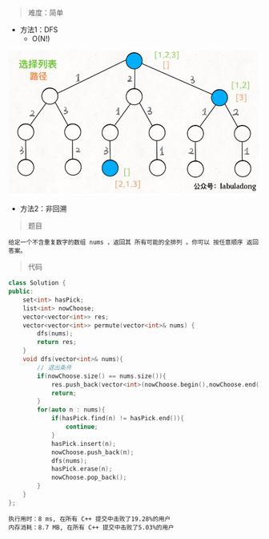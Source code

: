 > 难度：简单
- 方法1：DFS
  - O(N!)
<div align="center" style="zoom:80%"><img src="./pic/2.png"></div>

- 方法2：非回溯

> 题目
```
给定一个不含重复数字的数组 nums ，返回其 所有可能的全排列 。你可以 按任意顺序 返回答案。
```

> 代码

```cpp
class Solution {
public:
    set<int> hasPick;
    list<int> nowChoose;
    vector<vector<int>> res;
    vector<vector<int>> permute(vector<int>& nums) {
        dfs(nums);
        return res;
    }
    void dfs(vector<int>& nums){
        // 退出条件
        if(nowChoose.size() == nums.size()){
            res.push_back(vector<int>(nowChoose.begin(),nowChoose.end()));
            return;
        }
        for(auto n : nums){
            if(hasPick.find(n) != hasPick.end()){
                continue;
            }
            hasPick.insert(n);
            nowChoose.push_back(n);
            dfs(nums);
            hasPick.erase(n);
            nowChoose.pop_back();
        }
    }
};
```

```
执行用时：8 ms, 在所有 C++ 提交中击败了19.28%的用户
内存消耗：8.7 MB, 在所有 C++ 提交中击败了5.03%的用户
```